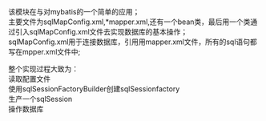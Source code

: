 该模块在与对mybatis的一个简单的应用；  
主要文件为sqlMapConfig.xml,*mapper.xml,还有一个bean类，最后用一个类通过引入sqlMapConfig.xml文件去实现数据库的基本操作；  
sqlMapConfig.xml用于连接数据库，引用用mapper.xml文件，所有的sql语句都写在mpper.xml文件中;  

整个实现过程大致为：  
读取配置文件    
使用sqlSessionFactoryBuilder创建sqlSessionfactory     
生产一个sqlSession  
操作数据库  
